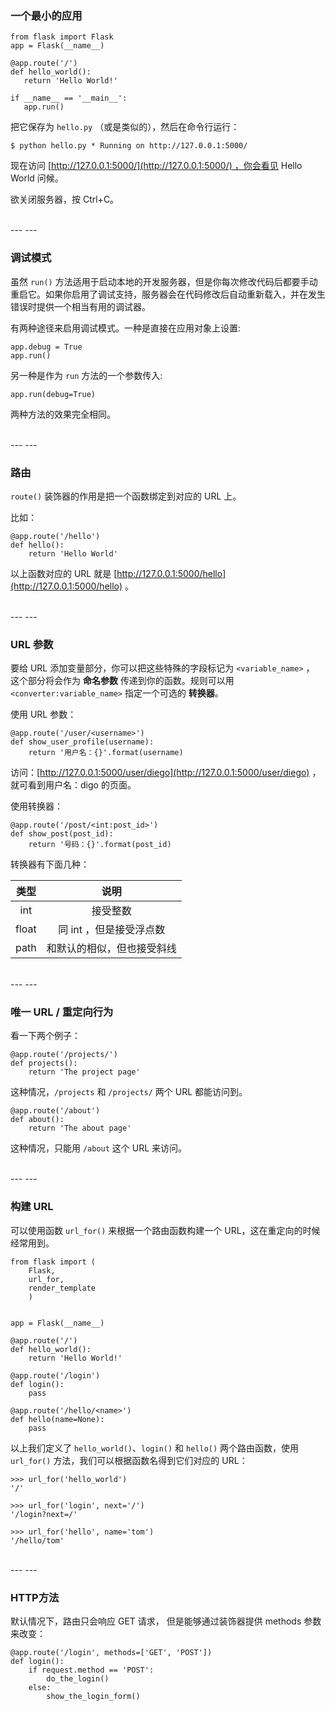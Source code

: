 ### 一个最小的应用

 ```
from flask import Flask
app = Flask(__name__)

@app.route('/')
def hello_world():
    return 'Hello World!'

if __name__ == '__main__':
    app.run()
```

把它保存为 ```hello.py``` （或是类似的），然后在命令行运行：
```
$ python hello.py * Running on http://127.0.0.1:5000/
```

现在访问 [http://127.0.0.1:5000/](http://127.0.0.1:5000/) ，你会看见 Hello World 问候。

欲关闭服务器，按 Ctrl+C。

<br>
---
---
<br>

### 调试模式

虽然 ```run()``` 方法适用于启动本地的开发服务器，但是你每次修改代码后都要手动重启它。如果你启用了调试支持，服务器会在代码修改后自动重新载入，并在发生错误时提供一个相当有用的调试器。

有两种途径来启用调试模式。一种是直接在应用对象上设置:
```
app.debug = True
app.run()
```
另一种是作为 ```run``` 方法的一个参数传入:
```
app.run(debug=True)
```
两种方法的效果完全相同。

<br>
---
---
<br>

### 路由

```route()``` 装饰器的作用是把一个函数绑定到对应的 URL 上。

比如：
```
@app.route('/hello')
def hello():
    return 'Hello World'
```

以上函数对应的 URL 就是 [http://127.0.0.1:5000/hello](http://127.0.0.1:5000/hello) 。

<br>
---
---
<br>

### URL 参数

要给 URL 添加变量部分，你可以把这些特殊的字段标记为 ```<variable_name>``` ， 这个部分将会作为 **命名参数** 传递到你的函数。规则可以用 ```<converter:variable_name>``` 指定一个可选的 **转换器**。

使用 URL 参数：
```
@app.route('/user/<username>')
def show_user_profile(username):
    return '用户名：{}'.format(username)
```

访问：[http://127.0.0.1:5000/user/diego](http://127.0.0.1:5000/user/diego) ，就可看到用户名：digo 的页面。

使用转换器：
```
@app.route('/post/<int:post_id>')
def show_post(post_id):
    return '号码：{}'.format(post_id)
```

转换器有下面几种：

| 类型        | 说明        |
|:-------------:|:-------------:|
| int	| 接受整数 |
| float	| 同 int ，但是接受浮点数 |
| path	 | 和默认的相似，但也接受斜线    | 

<br>
---
---
<br>

### 唯一 URL / 重定向行为

看一下两个例子：
```
@app.route('/projects/')
def projects():
    return 'The project page'
```

这种情况，```/projects``` 和 ```/projects/``` 两个 URL 都能访问到。

```
@app.route('/about')
def about():
    return 'The about page'
```
这种情况，只能用 ```/about``` 这个 URL 来访问。

<br>
---
---
<br>

### 构建 URL

可以使用函数 ```url_for()``` 来根据一个路由函数构建一个 URL，这在重定向的时候经常用到。

```
from flask import (
    Flask, 
    url_for, 
    render_template
    )


app = Flask(__name__)

@app.route('/')
def hello_world():
    return 'Hello World!'

@app.route('/login')
def login(): 
    pass

@app.route('/hello/<name>')
def hello(name=None):
    pass
```

以上我们定义了 ```hello_world()```、```login()```  和 ```hello()``` 两个路由函数，使用 ```url_for()``` 方法，我们可以根据函数名得到它们对应的 URL：

```
>>> url_for('hello_world')
'/'

>>> url_for('login', next='/')
'/login?next=/'

>>> url_for('hello', name='tom')
'/hello/tom'
```

<br>
---
---
<br>

### HTTP方法

默认情况下，路由只会响应 GET 请求， 但是能够通过装饰器提供 methods 参数来改变：
```
@app.route('/login', methods=['GET', 'POST'])
def login():
    if request.method == 'POST':
        do_the_login()
    else:
        show_the_login_form()
```
